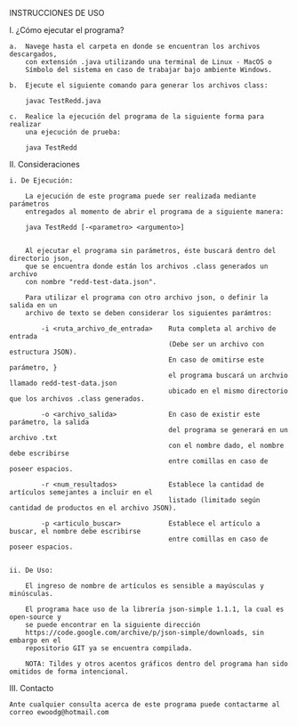 
INSTRUCCIONES DE USO 

I. ¿Cómo ejecutar el programa?

	a. 	Navege hasta el carpeta en donde se encuentran los archivos descargados, 
		con extensión .java utilizando una terminal de Linux - MacOS o 
		Símbolo del sistema en caso de trabajar bajo ambiente Windows.

	b. 	Ejecute el siguiente comando para generar los archivos class:

		javac TestRedd.java

	c. 	Realice la ejecución del programa de la siguiente forma para realizar
	 	una ejecución de prueba:

		java TestRedd

II. Consideraciones

	i. De Ejecución:
	
		La ejecución de este programa puede ser realizada mediante parámetros 
		entregados al momento de abrir el programa de a siguiente manera:
	
		java TestRedd [-<parametro> <argumento>]

	
		Al ejecutar el programa sin parámetros, éste buscará dentro del directorio json, 
		que se encuentra donde están los archivos .class generados un archivo
		con nombre "redd-test-data.json".

	 	Para utilizar el programa con otro archivo json, o definir la salida en un 
	 	archivo de texto se deben considerar los siguientes parámtros:
	
			-i <ruta_archivo_de_entrada>	Ruta completa al archivo de entrada 
											(Debe ser un archivo con estructura JSON). 
											En caso de omitirse este parámetro, }
											el programa buscará un archvio llamado redd-test-data.json 
											ubicado en el mismo directorio que los archivos .class generados.
	
			-o <archivo_salida>				En caso de existir este parámetro, la salida
											del programa se generará en un archivo .txt 
											con el nombre dado, el nombre debe escribirse 
											entre comillas en caso de poseer espacios.
	
			-r <num_resultados>				Establece la cantidad de artículos semejantes a incluir en el
											listado (limitado según cantidad de productos en el archivo JSON).

			-p <articulo_buscar>			Establece el artículo a buscar, el nombre debe escribirse 
											entre comillas en caso de poseer espacios.
	

	ii. De Uso:
	
		El ingreso de nombre de artículos es sensible a mayúsculas y minúsculas.
		
		El programa hace uso de la librería json-simple 1.1.1, la cual es open-source y 
		se puede encontrar en la siguiente dirección 
		https://code.google.com/archive/p/json-simple/downloads, sin embargo en el 
		repositorio GIT ya se encuentra compilada.
	
		NOTA: Tildes y otros acentos gráficos dentro del programa han sido omitidos de forma intencional.
		
III. Contacto

	Ante cualquier consulta acerca de este programa puede contactarme al correo ewoodg@hotmail.com
